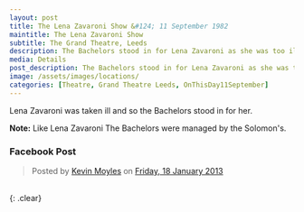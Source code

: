 ```yaml
---
layout: post
title: The Lena Zavaroni Show &#124; 11 September 1982
maintitle: The Lena Zavaroni Show
subtitle: The Grand Theatre, Leeds
description: The Bachelors stood in for Lena Zavaroni as she was too ill to perform.
media: Details
post_description: The Bachelors stood in for Lena Zavaroni as she was too ill to perform.
image: /assets/images/locations/
categories: [Theatre, Grand Theatre Leeds, OnThisDay11September]
---
```


Lena Zavaroni was taken ill and so the Bachelors stood in for her.

**Note:** Like Lena Zavaroni The Bachelors were managed by the Solomon's.

### Facebook Post
<div id="fb-root"></div>
<script async defer crossorigin="anonymous" src="https://connect.facebook.net/en_GB/sdk.js#xfbml=1&version=v7.0" nonce="4k11A7lD"></script>

<div class="fb-post" data-href="https://www.facebook.com/photo/?fbid=4751383516114&amp;set=gm.465445873516065" data-show-text="true" data-width=""><blockquote cite="https://www.facebook.com/photo.php?fbid=4751383516114&amp;set=gm.465445873516065&amp;type=3" class="fb-xfbml-parse-ignore">Posted by <a href="#" role="button">Kevin Moyles</a> on&nbsp;<a href="https://www.facebook.com/photo.php?fbid=4751383516114&amp;set=gm.465445873516065&amp;type=3">Friday, 18 January 2013</a></blockquote></div>

<br />{: .clear}

<style>
.post-title {color: #dcdcdc;}
h1[itemprop="name headline"]::after {color: #000000; white-space: pre; content: "\A The Bachelors Show";}
</style>

